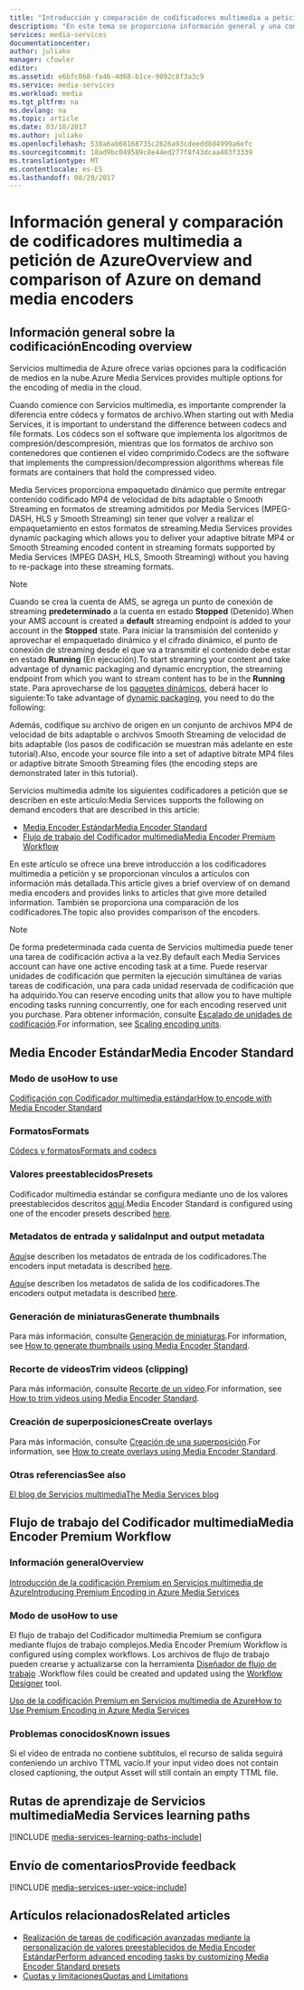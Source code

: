 ```yaml
---
title: "Introducción y comparación de codificadores multimedia a petición de Azure | Microsoft Docs"
description: "En este tema se proporciona información general y una comparación de los codificadores multimedia a petición de Azure."
services: media-services
documentationcenter: 
author: juliako
manager: cfowler
editor: 
ms.assetid: e6bfc068-fa46-4d68-b1ce-9092c8f3a3c9
ms.service: media-services
ms.workload: media
ms.tgt_pltfrm: na
ms.devlang: na
ms.topic: article
ms.date: 03/10/2017
ms.author: juliako
ms.openlocfilehash: 538a6ab60168735c2626a93cdeedd8d4999a6efc
ms.sourcegitcommit: 18ad9bc049589c8e44ed277f8f43dcaa483f3339
ms.translationtype: MT
ms.contentlocale: es-ES
ms.lasthandoff: 08/29/2017
---
```

# <a name="overview-and-comparison-of-azure-on-demand-media-encoders"></a><span data-ttu-id="f9d0b-103">Información general y comparación de codificadores multimedia a petición de Azure</span><span class="sxs-lookup"><span data-stu-id="f9d0b-103">Overview and comparison of Azure on demand media encoders</span></span>
## <a name="encoding-overview"></a><span data-ttu-id="f9d0b-104">Información general sobre la codificación</span><span class="sxs-lookup"><span data-stu-id="f9d0b-104">Encoding overview</span></span>
<span data-ttu-id="f9d0b-105">Servicios multimedia de Azure ofrece varias opciones para la codificación de medios en la nube.</span><span class="sxs-lookup"><span data-stu-id="f9d0b-105">Azure Media Services provides multiple options for the encoding of media in the cloud.</span></span>

<span data-ttu-id="f9d0b-106">Cuando comience con Servicios multimedia, es importante comprender la diferencia entre códecs y formatos de archivo.</span><span class="sxs-lookup"><span data-stu-id="f9d0b-106">When starting out with Media Services, it is important to understand the difference between codecs and file formats.</span></span>
<span data-ttu-id="f9d0b-107">Los códecs son el software que implementa los algoritmos de compresión/descompresión, mientras que los formatos de archivo son contenedores que contienen el vídeo comprimido.</span><span class="sxs-lookup"><span data-stu-id="f9d0b-107">Codecs are the software that implements the compression/decompression algorithms whereas file formats are containers that hold the compressed video.</span></span>

<span data-ttu-id="f9d0b-108">Media Services proporciona empaquetado dinámico que permite entregar contenido codificado MP4 de velocidad de bits adaptable o Smooth Streaming en formatos de streaming admitidos por Media Services (MPEG-DASH, HLS y Smooth Streaming) sin tener que volver a realizar el empaquetamiento en estos formatos de streaming.</span><span class="sxs-lookup"><span data-stu-id="f9d0b-108">Media Services provides dynamic packaging which allows you to deliver your adaptive bitrate MP4 or Smooth Streaming encoded content in streaming formats supported by Media Services (MPEG DASH, HLS, Smooth Streaming) without you having to re-package into these streaming formats.</span></span>

>[!NOTE]
><span data-ttu-id="f9d0b-109">Cuando se crea la cuenta de AMS, se agrega un punto de conexión de streaming **predeterminado** a la cuenta en estado **Stopped** (Detenido).</span><span class="sxs-lookup"><span data-stu-id="f9d0b-109">When your AMS account is created a **default** streaming endpoint is added to your account in the **Stopped** state.</span></span> <span data-ttu-id="f9d0b-110">Para iniciar la transmisión del contenido y aprovechar el empaquetado dinámico y el cifrado dinámico, el punto de conexión de streaming desde el que va a transmitir el contenido debe estar en estado **Running** (En ejecución).</span><span class="sxs-lookup"><span data-stu-id="f9d0b-110">To start streaming your content and take advantage of dynamic packaging and dynamic encryption, the streaming endpoint from which you want to stream content has to be in the **Running** state.</span></span> <span data-ttu-id="f9d0b-111">Para aprovecharse de los [paquetes dinámicos](media-services-dynamic-packaging-overview.md), deberá hacer lo siguiente:</span><span class="sxs-lookup"><span data-stu-id="f9d0b-111">To take advantage of [dynamic packaging](media-services-dynamic-packaging-overview.md), you need to do the following:</span></span>
>
><span data-ttu-id="f9d0b-112">Además, codifique su archivo de origen en un conjunto de archivos MP4 de velocidad de bits adaptable o archivos Smooth Streaming de velocidad de bits adaptable (los pasos de codificación se muestran más adelante en este tutorial).</span><span class="sxs-lookup"><span data-stu-id="f9d0b-112">Also, encode your source file into a set of adaptive bitrate MP4 files or adaptive bitrate Smooth Streaming files (the encoding steps are demonstrated later in this tutorial).</span></span>

<span data-ttu-id="f9d0b-113">Servicios multimedia admite los siguientes codificadores a petición que se describen en este artículo:</span><span class="sxs-lookup"><span data-stu-id="f9d0b-113">Media Services supports the following on demand encoders that are described in this article:</span></span>

* [<span data-ttu-id="f9d0b-114">Media Encoder Estándar</span><span class="sxs-lookup"><span data-stu-id="f9d0b-114">Media Encoder Standard</span></span>](media-services-encode-asset.md#media-encoder-standard)
* [<span data-ttu-id="f9d0b-115">Flujo de trabajo del Codificador multimedia</span><span class="sxs-lookup"><span data-stu-id="f9d0b-115">Media Encoder Premium Workflow</span></span>](media-services-encode-asset.md#media-encoder-premium-workflow)

<span data-ttu-id="f9d0b-116">En este artículo se ofrece una breve introducción a los codificadores multimedia a petición y se proporcionan vínculos a artículos con información más detallada.</span><span class="sxs-lookup"><span data-stu-id="f9d0b-116">This article gives a brief overview of on demand media encoders and provides links to articles that give more detailed information.</span></span> <span data-ttu-id="f9d0b-117">También se proporciona una comparación de los codificadores.</span><span class="sxs-lookup"><span data-stu-id="f9d0b-117">The topic also provides comparison of the encoders.</span></span>

>[!NOTE]
><span data-ttu-id="f9d0b-118">De forma predeterminada cada cuenta de Servicios multimedia puede tener una tarea de codificación activa a la vez.</span><span class="sxs-lookup"><span data-stu-id="f9d0b-118">By default each Media Services account can have one active encoding task at a time.</span></span> <span data-ttu-id="f9d0b-119">Puede reservar unidades de codificación que permiten la ejecución simultánea de varias tareas de codificación, una para cada unidad reservada de codificación que ha adquirido.</span><span class="sxs-lookup"><span data-stu-id="f9d0b-119">You can reserve encoding units that allow you to have multiple encoding tasks running concurrently, one for each encoding reserved unit you purchase.</span></span> <span data-ttu-id="f9d0b-120">Para obtener información, consulte [Escalado de unidades de codificación](media-services-scale-media-processing-overview.md).</span><span class="sxs-lookup"><span data-stu-id="f9d0b-120">For information, see [Scaling encoding units](media-services-scale-media-processing-overview.md).</span></span>

## <a name="media-encoder-standard"></a><span data-ttu-id="f9d0b-121">Media Encoder Estándar</span><span class="sxs-lookup"><span data-stu-id="f9d0b-121">Media Encoder Standard</span></span>
### <a name="how-to-use"></a><span data-ttu-id="f9d0b-122">Modo de uso</span><span class="sxs-lookup"><span data-stu-id="f9d0b-122">How to use</span></span>
[<span data-ttu-id="f9d0b-123">Codificación con Codificador multimedia estándar</span><span class="sxs-lookup"><span data-stu-id="f9d0b-123">How to encode with Media Encoder Standard</span></span>](media-services-dotnet-encode-with-media-encoder-standard.md)

### <a name="formats"></a><span data-ttu-id="f9d0b-124">Formatos</span><span class="sxs-lookup"><span data-stu-id="f9d0b-124">Formats</span></span>
[<span data-ttu-id="f9d0b-125">Códecs y formatos</span><span class="sxs-lookup"><span data-stu-id="f9d0b-125">Formats and codecs</span></span>](media-services-media-encoder-standard-formats.md)

### <a name="presets"></a><span data-ttu-id="f9d0b-126">Valores preestablecidos</span><span class="sxs-lookup"><span data-stu-id="f9d0b-126">Presets</span></span>
<span data-ttu-id="f9d0b-127">Codificador multimedia estándar se configura mediante uno de los valores preestablecidos descritos [aquí](http://go.microsoft.com/fwlink/?linkid=618336&clcid=0x409).</span><span class="sxs-lookup"><span data-stu-id="f9d0b-127">Media Encoder Standard is configured using one of the encoder presets described [here](http://go.microsoft.com/fwlink/?linkid=618336&clcid=0x409).</span></span>

### <a name="input-and-output-metadata"></a><span data-ttu-id="f9d0b-128">Metadatos de entrada y salida</span><span class="sxs-lookup"><span data-stu-id="f9d0b-128">Input and output metadata</span></span>
<span data-ttu-id="f9d0b-129">[Aquí](media-services-input-metadata-schema.md)se describen los metadatos de entrada de los codificadores.</span><span class="sxs-lookup"><span data-stu-id="f9d0b-129">The encoders input metadata is described [here](media-services-input-metadata-schema.md).</span></span>

<span data-ttu-id="f9d0b-130">[Aquí](media-services-output-metadata-schema.md)se describen los metadatos de salida de los codificadores.</span><span class="sxs-lookup"><span data-stu-id="f9d0b-130">The encoders output metadata is described [here](media-services-output-metadata-schema.md).</span></span>

### <a name="generate-thumbnails"></a><span data-ttu-id="f9d0b-131">Generación de miniaturas</span><span class="sxs-lookup"><span data-stu-id="f9d0b-131">Generate thumbnails</span></span>
<span data-ttu-id="f9d0b-132">Para más información, consulte [Generación de miniaturas](media-services-advanced-encoding-with-mes.md#thumbnails).</span><span class="sxs-lookup"><span data-stu-id="f9d0b-132">For information, see [How to generate thumbnails using Media Encoder Standard](media-services-advanced-encoding-with-mes.md#thumbnails).</span></span>

### <a name="trim-videos-clipping"></a><span data-ttu-id="f9d0b-133">Recorte de vídeos</span><span class="sxs-lookup"><span data-stu-id="f9d0b-133">Trim videos (clipping)</span></span>
<span data-ttu-id="f9d0b-134">Para más información, consulte [Recorte de un vídeo](media-services-advanced-encoding-with-mes.md#trim_video).</span><span class="sxs-lookup"><span data-stu-id="f9d0b-134">For information, see [How to trim videos using Media Encoder Standard](media-services-advanced-encoding-with-mes.md#trim_video).</span></span>

### <a name="create-overlays"></a><span data-ttu-id="f9d0b-135">Creación de superposiciones</span><span class="sxs-lookup"><span data-stu-id="f9d0b-135">Create overlays</span></span>
<span data-ttu-id="f9d0b-136">Para más información, consulte [Creación de una superposición](media-services-advanced-encoding-with-mes.md#overlay).</span><span class="sxs-lookup"><span data-stu-id="f9d0b-136">For information, see [How to create overlays using Media Encoder Standard](media-services-advanced-encoding-with-mes.md#overlay).</span></span>

### <a name="see-also"></a><span data-ttu-id="f9d0b-137">Otras referencias</span><span class="sxs-lookup"><span data-stu-id="f9d0b-137">See also</span></span>
[<span data-ttu-id="f9d0b-138">El blog de Servicios multimedia</span><span class="sxs-lookup"><span data-stu-id="f9d0b-138">The Media Services blog</span></span>](https://azure.microsoft.com/blog/2015/07/16/announcing-the-general-availability-of-media-encoder-standard/)

## <a name="media-encoder-premium-workflow"></a><span data-ttu-id="f9d0b-139">Flujo de trabajo del Codificador multimedia</span><span class="sxs-lookup"><span data-stu-id="f9d0b-139">Media Encoder Premium Workflow</span></span>
### <a name="overview"></a><span data-ttu-id="f9d0b-140">Información general</span><span class="sxs-lookup"><span data-stu-id="f9d0b-140">Overview</span></span>
[<span data-ttu-id="f9d0b-141">Introducción de la codificación Premium en Servicios multimedia de Azure</span><span class="sxs-lookup"><span data-stu-id="f9d0b-141">Introducing Premium Encoding in Azure Media Services</span></span>](https://azure.microsoft.com/blog/2015/03/05/introducing-premium-encoding-in-azure-media-services/)

### <a name="how-to-use"></a><span data-ttu-id="f9d0b-142">Modo de uso</span><span class="sxs-lookup"><span data-stu-id="f9d0b-142">How to use</span></span>
<span data-ttu-id="f9d0b-143">El flujo de trabajo del Codificador multimedia Premium se configura mediante flujos de trabajo complejos.</span><span class="sxs-lookup"><span data-stu-id="f9d0b-143">Media Encoder Premium Workflow is configured using complex workflows.</span></span> <span data-ttu-id="f9d0b-144">Los archivos de flujo de trabajo pueden crearse y actualizarse con la herramienta [Diseñador de flujo de trabajo](media-services-workflow-designer.md) .</span><span class="sxs-lookup"><span data-stu-id="f9d0b-144">Workflow files could be created and updated using the [Workflow Designer](media-services-workflow-designer.md) tool.</span></span>

[<span data-ttu-id="f9d0b-145">Uso de la codificación Premium en Servicios multimedia de Azure</span><span class="sxs-lookup"><span data-stu-id="f9d0b-145">How to Use Premium Encoding in Azure Media Services</span></span>](https://azure.microsoft.com/blog/2015/03/06/how-to-use-premium-encoding-in-azure-media-services/)

### <a name="known-issues"></a><span data-ttu-id="f9d0b-146">Problemas conocidos</span><span class="sxs-lookup"><span data-stu-id="f9d0b-146">Known issues</span></span>
<span data-ttu-id="f9d0b-147">Si el vídeo de entrada no contiene subtítulos, el recurso de salida seguirá conteniendo un archivo TTML vacío.</span><span class="sxs-lookup"><span data-stu-id="f9d0b-147">If your input video does not contain closed captioning, the output Asset will still contain an empty TTML file.</span></span>


## <a name="media-services-learning-paths"></a><span data-ttu-id="f9d0b-148">Rutas de aprendizaje de Servicios multimedia</span><span class="sxs-lookup"><span data-stu-id="f9d0b-148">Media Services learning paths</span></span>
[!INCLUDE [media-services-learning-paths-include](../../includes/media-services-learning-paths-include.md)]

## <a name="provide-feedback"></a><span data-ttu-id="f9d0b-149">Envío de comentarios</span><span class="sxs-lookup"><span data-stu-id="f9d0b-149">Provide feedback</span></span>
[!INCLUDE [media-services-user-voice-include](../../includes/media-services-user-voice-include.md)]

## <a name="related-articles"></a><span data-ttu-id="f9d0b-150">Artículos relacionados</span><span class="sxs-lookup"><span data-stu-id="f9d0b-150">Related articles</span></span>
* [<span data-ttu-id="f9d0b-151">Realización de tareas de codificación avanzadas mediante la personalización de valores preestablecidos de Media Encoder Estándar</span><span class="sxs-lookup"><span data-stu-id="f9d0b-151">Perform advanced encoding tasks by customizing Media Encoder Standard presets</span></span>](media-services-custom-mes-presets-with-dotnet.md)
* [<span data-ttu-id="f9d0b-152">Cuotas y limitaciones</span><span class="sxs-lookup"><span data-stu-id="f9d0b-152">Quotas and Limitations</span></span>](media-services-quotas-and-limitations.md)

<!--Reference links in article-->
[1]: http://azure.microsoft.com/pricing/details/media-services/
